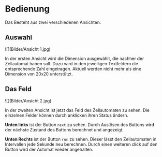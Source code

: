# Bedienung

Das Besteht aus zwei verschiedenen Ansichten. 

## Auswahl

![](Bilder/Ansicht 1.jpg)

In der ersten Ansicht wird die Dimension ausgewählt, die nachher
der Zellautomat haben soll. Dazu wird in den jeweiligen Textfeldern
die entsprechende Zahl eingetragen. Aktuell werden nicht mehr als eine 
Dimension von 20x20 unterstützt.

## Das Feld

![](Bilder/Ansicht 2.jpg)

In der zweiten Ansicht ist jetzt das Feld des Zellautomaten zu sehen.
Die einzelnen Felder können durch anklicken ihren Status ändern.

**Unten links** ist der Button ``` next ``` zu sehen. Durch Auslösen des Buttons
wird der nächste Zustand des Buttons berechnet und angezeigt.

**Unten Rechts**  ist der Button ``` run ``` zu sehen. Dieser lässt den
Zellautomaten in Intervallen jede Sekunde neu berechnen. Durch einen weiteren
click auf den Button wird der Automat wieder angehalten. 
